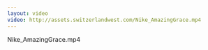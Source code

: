 ```yaml
---
layout: video
video: http://assets.switzerlandwest.com/Nike_AmazingGrace.mp4
---
```

Nike_AmazingGrace.mp4
